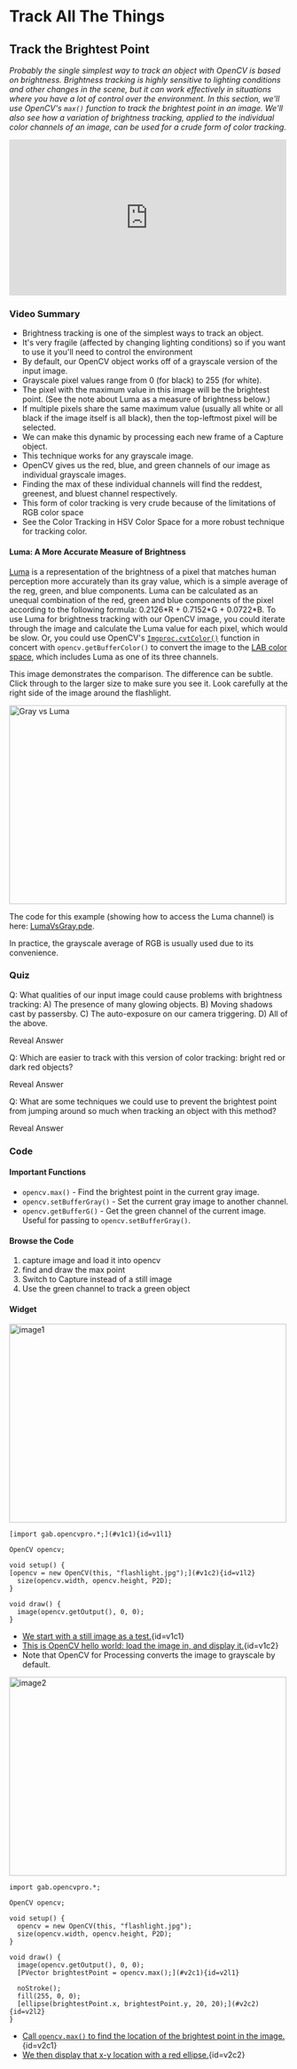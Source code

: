# Track All The Things

## Track the Brightest Point

_Probably the single simplest way to track an object with OpenCV is based on brightness. Brightness tracking is highly sensitive to lighting conditions and other changes in the scene, but it can work effectively in situations where you have a lot of control over the environment. In this section, we'll use OpenCV's <code>max()</code> function to track the brightest point in an image. We'll also see how a variation of brightness tracking, applied to the individual color channels of an image, can be used for a crude form of color tracking._

<iframe src="http://player.vimeo.com/video/69813654" width="500" height="281" frameborder="0" webkitAllowFullScreen mozallowfullscreen allowFullScreen></iframe>

### Video Summary

* Brightness tracking is one of the simplest ways to track an object.
* It's very fragile (affected by changing lighting conditions) so if you want to use it you'll need to control the environment
* By default, our OpenCV object works off of a grayscale version of the input image.
* Grayscale pixel values range from 0 (for black) to 255 (for white).
* The pixel with the maximum value in this image will be the brightest point. (See the note about Luma as a measure of brightness below.)
* If multiple pixels share the same maximum value (usually all white or all black if the image itself is all black), then the top-leftmost pixel will be selected.
* We can make this dynamic by processing each new frame of a Capture object.
* This technique works for any grayscale image.
* OpenCV gives us the red, blue, and green channels of our image as individual grayscale images.
* Finding the max of these individual channels will find the reddest, greenest, and bluest channel respectively.
* This form of color tracking is very crude because of the limitations of RGB color space
* See the Color Tracking in HSV Color Space for a more robust technique for tracking color. 

#### Luma: A More Accurate Measure of Brightness

[Luma](http://en.wikipedia.org/wiki/Luma_%28video%29) is a representation of the brightness of a pixel that matches human perception more accurately than its gray value, which is a simple average of the reg, green, and blue components. Luma can be calculated as an unequal combination of the red, green and blue components of the pixel according to the following formula: 0.2126\*R + 0.7152\*G + 0.0722\*B. To use Luma for brightness tracking with our OpenCV image, you could iterate through the image and calculate the Luma value for each pixel, which would be slow. Or, you could use OpenCV's <code>[Imgproc.cvtColor()](http://docs.opencv.org/java/org/opencv/imgproc/Imgproc.html#cvtColor)</code> function in concert with <code>opencv.getBufferColor()</code> to convert the image to the [LAB color space](https://en.wikipedia.org/wiki/Lab_color_space), which includes Luma as one of its three channels.

This image demonstrates the comparison. The difference can be subtle. Click through to the larger size to make sure you see it. Look carefully at the right side of the image around the flashlight.

<a href="http://www.flickr.com/photos/unavoidablegrain/9228785034/" title="Gray vs Luma by atduskgreg, on Flickr"><img src="http://farm3.staticflickr.com/2829/9228785034_39c665d9e9.jpg" width="500" height="358" alt="Gray vs Luma"></a>

The code for this example (showing how to access the Luma channel) is here: [LumaVsGray.pde](https://github.com/atduskgreg/OpenCVPro/blob/library_rename/examples/LumaVsGray/LumaVsGray.pde).

In practice, the grayscale average of RGB is usually used due to its convenience.

### Quiz

Q: What qualities of our input image could cause problems with brightness tracking: A) The presence of many glowing objects. B) Moving shadows cast by passersby. C) The auto-exposure on our camera triggering. D) All of the above.

<p class="pop btn bottom" href="#" rel="popover" title="Answer"
data-content="D, all of the above.">Reveal Answer</p>

Q: Which are easier to track with this version of color tracking: bright red or dark red objects?

<p class="pop btn bottom" href="#" rel="popover" title="Answer"
data-content="Light red. Dark red objects will converge with the shadows in the scene where R, G, and B components are all near 0.">Reveal Answer</p>

Q: What are some techniques we could use to prevent the brightest point from jumping around so much when tracking an object with this method?

<p class="pop btn bottom" href="#" rel="popover" title="Answer"
data-content="1) Lerp the x- and y-components of the brightest point between sequential frames. 2) Blur the image before finding the max to smooth over small differences between values. 3) Filter out large jumps in the position of the point, as they're probably due to glitches rather than the continuous motion of the tracked object.">Reveal Answer</p>

### Code

#### Important Functions

* <code>opencv.max()</code> - Find the brightest point in the current gray image.
* <code>opencv.setBufferGray()</code> - Set the current gray image to another channel.
* <code>opencv.getBufferG()</code> - Get the green channel of the current image. Useful for passing to <code>opencv.setBufferGray()</code>.

#### Browse the Code

1. capture image and load it into opencv
2. find and draw the max point
3. Switch to Capture instead of a still image
4. Use the green channel to track a green object

#### Widget

<!--START WIDGET-->

<a href="http://www.flickr.com/photos/unavoidablegrain/9225754686/" title="image1 by atduskgreg, on Flickr"><img src="http://farm4.staticflickr.com/3760/9225754686_8cb205c73d.jpg" width="500" height="358" alt="image1"></a>

<!--COLBREAK-->

	[import gab.opencvpro.*;](#v1c1){id=v1l1}

	OpenCV opencv;

	void setup() {
	[opencv = new OpenCV(this, "flashlight.jpg");](#v1c2){id=v1l2} 
	  size(opencv.width, opencv.height, P2D);
	}

	void draw() {
	  image(opencv.getOutput(), 0, 0); 
	}

<!--COLBREAK-->

* [We start with a still image as a test.](#v1l1){id=v1c1}
* [This is OpenCV hello world: load the image in, and display it.](#v1l2){id=v1c2}
* Note that OpenCV for Processing converts the image to grayscale by default.

<!--SLIDEBREAK-->

<a href="http://www.flickr.com/photos/unavoidablegrain/9225754450/" title="image2 by atduskgreg, on Flickr"><img src="http://farm6.staticflickr.com/5491/9225754450_a8780f2c74.jpg" width="500" height="358" alt="image2"></a>

<!--COLBREAK-->

	import gab.opencvpro.*;

	OpenCV opencv;

	void setup() {
	  opencv = new OpenCV(this, "flashlight.jpg");  
	  size(opencv.width, opencv.height, P2D);
	}

	void draw() {
	  image(opencv.getOutput(), 0, 0); 
	  [PVector brightestPoint = opencv.max();](#v2c1){id=v2l1}
			  
	  noStroke();
	  fill(255, 0, 0);
	  [ellipse(brightestPoint.x, brightestPoint.y, 20, 20);](#v2c2){id=v2l2}
	}

<!--COLBREAK-->

* [Call <code>opencv.max()</code> to find the location of the brightest point in the image.](#v2l1){id=v2c1}
* [We then display that x-y location with a red ellipse.](#v2l2){id=v2c2}

<!--END WIDGET-->